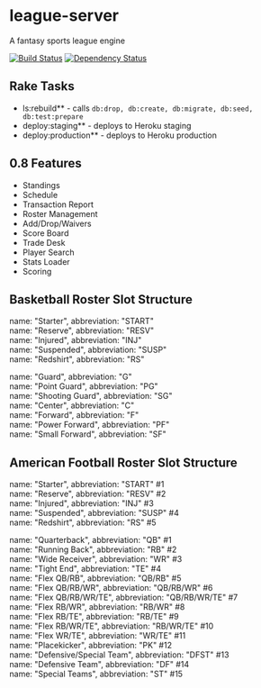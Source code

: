 # league-server

A fantasy sports league engine

[![Build Status](https://travis-ci.org/wrburgess/league-server.png)](https://travis-ci.org/wrburgess/league-server)
[![Dependency Status](https://gemnasium.com/wrburgess/league-server.png)](https://gemnasium.com/wrburgess/league-server)

## Rake Tasks

* ls:rebuild** - calls ```db:drop, db:create, db:migrate, db:seed, db:test:prepare```
* deploy:staging** - deploys to Heroku staging
* deploy:production** - deploys to Heroku production

## 0.8 Features

* Standings
* Schedule
* Transaction Report
* Roster Management
* Add/Drop/Waivers
* Score Board
* Trade Desk
* Player Search
* Stats Loader
* Scoring

## Basketball Roster Slot Structure

name: "Starter", abbreviation: "START"  
name: "Reserve", abbreviation: "RESV"  
name: "Injured", abbreviation: "INJ"   
name: "Suspended", abbreviation: "SUSP"    
name: "Redshirt", abbreviation: "RS"  

name: "Guard", abbreviation: "G"  
name: "Point Guard", abbreviation: "PG"  
name: "Shooting Guard", abbreviation: "SG"   
name: "Center", abbreviation: "C"  
name: "Forward", abbreviation: "F"  
name: "Power Forward", abbreviation: "PF"  
name: "Small Forward", abbreviation: "SF"  

## American Football Roster Slot Structure

name: "Starter", abbreviation: "START" #1  
name: "Reserve", abbreviation: "RESV" #2  
name: "Injured", abbreviation: "INJ" #3  
name: "Suspended", abbreviation: "SUSP" #4  
name: "Redshirt", abbreviation: "RS" #5  

name: "Quarterback", abbreviation: "QB" #1  
name: "Running Back", abbreviation: "RB" #2  
name: "Wide Receiver", abbreviation: "WR" #3  
name: "Tight End", abbreviation: "TE" #4  
name: "Flex QB/RB", abbreviation: "QB/RB" #5  
name: "Flex QB/RB/WR", abbreviation: "QB/RB/WR" #6  
name: "Flex QB/RB/WR/TE", abbreviation: "QB/RB/WR/TE" #7  
name: "Flex RB/WR", abbreviation: "RB/WR" #8  
name: "Flex RB/TE", abbreviation: "RB/TE" #9  
name: "Flex RB/WR/TE", abbreviation: "RB/WR/TE" #10  
name: "Flex WR/TE", abbreviation: "WR/TE" #11  
name: "Placekicker", abbreviation: "PK" #12  
name: "Defensive/Special Team", abbreviation: "DFST" #13  
name: "Defensive Team", abbreviation: "DF" #14  
name: "Special Teams", abbreviation: "ST" #15  